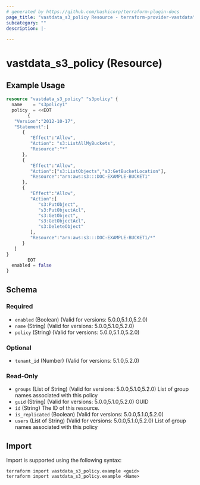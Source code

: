 ```yaml
---
# generated by https://github.com/hashicorp/terraform-plugin-docs
page_title: "vastdata_s3_policy Resource - terraform-provider-vastdata"
subcategory: ""
description: |-
  
---
```


# vastdata_s3_policy (Resource)



## Example Usage

```terraform
resource "vastdata_s3_policy" "s3policy" {
  name    = "s3policy1"
  policy  = <<EOT
        {
   "Version":"2012-10-17",
   "Statement":[
      {
         "Effect":"Allow",
         "Action": "s3:ListAllMyBuckets",
         "Resource":"*"
      },
      {
         "Effect":"Allow",
         "Action":["s3:ListObjects","s3:GetBucketLocation"],
         "Resource":"arn:aws:s3:::DOC-EXAMPLE-BUCKET1"
      },
      {
         "Effect":"Allow",
         "Action":[
            "s3:PutObject",
            "s3:PutObjectAcl",
            "s3:GetObject",
            "s3:GetObjectAcl",
            "s3:DeleteObject"
         ],
         "Resource":"arn:aws:s3:::DOC-EXAMPLE-BUCKET1/*"
      }
   ]
}
        EOT
  enabled = false
}
```

<!-- schema generated by tfplugindocs -->
## Schema

### Required

- `enabled` (Boolean) (Valid for versions: 5.0.0,5.1.0,5.2.0)
- `name` (String) (Valid for versions: 5.0.0,5.1.0,5.2.0)
- `policy` (String) (Valid for versions: 5.0.0,5.1.0,5.2.0)

### Optional

- `tenant_id` (Number) (Valid for versions: 5.1.0,5.2.0)

### Read-Only

- `groups` (List of String) (Valid for versions: 5.0.0,5.1.0,5.2.0) List of group names associated with this policy
- `guid` (String) (Valid for versions: 5.0.0,5.1.0,5.2.0) GUID
- `id` (String) The ID of this resource.
- `is_replicated` (Boolean) (Valid for versions: 5.0.0,5.1.0,5.2.0)
- `users` (List of String) (Valid for versions: 5.0.0,5.1.0,5.2.0) List of group names associated with this policy

## Import

Import is supported using the following syntax:

```shell
terraform import vastdata_s3_policy.example <guid>
terraform import vastdata_s3_policy.example <Name>
```
